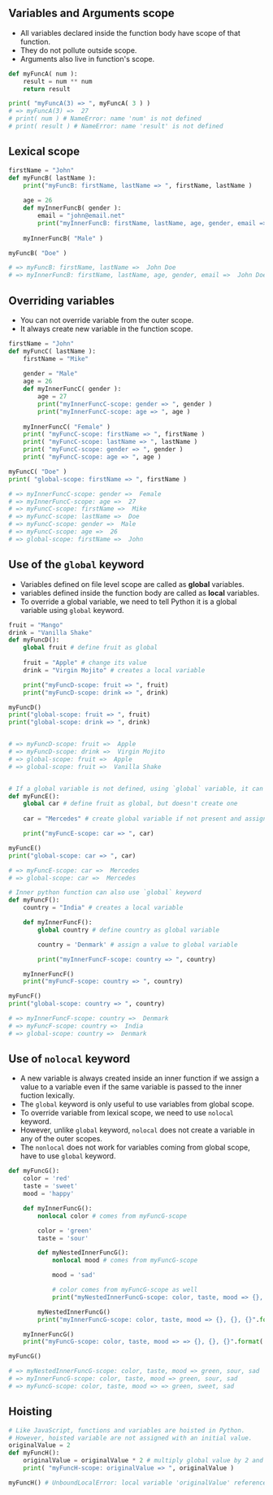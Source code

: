 ## Variables and Arguments scope
- All variables declared inside the function body have scope of that function.
- They do not pollute outside scope.
- Arguments also live in function's scope.

```py
def myFuncA( num ):
    result = num ** num
    return result

print( "myFuncA(3) => ", myFuncA( 3 ) )
# => myFuncA(3) =>  27
# print( num ) # NameError: name 'num' is not defined
# print( result ) # NameError: name 'result' is not defined
```

## Lexical scope
```py
firstName = "John"
def myFuncB( lastName ):
    print("myFuncB: firstName, lastName => ", firstName, lastName )
    
    age = 26
    def myInnerFuncB( gender ):
        email = "john@email.net"
        print("myInnerFuncB: firstName, lastName, age, gender, email => ", firstName, lastName, age, gender, email )
    
    myInnerFuncB( "Male" )

myFuncB( "Doe" )

# => myFuncB: firstName, lastName =>  John Doe
# => myInnerFuncB: firstName, lastName, age, gender, email =>  John Doe 26 Male john@email.net
```

## Overriding variables
- You can not override variable from the outer scope.
- It always create new variable in the function scope.

```py
firstName = "John"
def myFuncC( lastName ):
    firstName = "Mike"
    
    gender = "Male"
    age = 26
    def myInnerFuncC( gender ):
        age = 27
        print("myInnerFuncC-scope: gender => ", gender )
        print("myInnerFuncC-scope: age => ", age )
    
    myInnerFuncC( "Female" )
    print( "myFuncC-scope: firstName => ", firstName )
    print( "myFuncC-scope: lastName => ", lastName )
    print( "myFuncC-scope: gender => ", gender )
    print( "myFuncC-scope: age => ", age )

myFuncC( "Doe" )
print( "global-scope: firstName => ", firstName )

# => myInnerFuncC-scope: gender =>  Female
# => myInnerFuncC-scope: age =>  27
# => myFuncC-scope: firstName =>  Mike
# => myFuncC-scope: lastName =>  Doe
# => myFuncC-scope: gender =>  Male
# => myFuncC-scope: age =>  26
# => global-scope: firstName =>  John
```

## Use of the `global` keyword
- Variables defined on file level scope are called as **global** variables.
- variables defined inside the function body are called as **local** variables.
- To override a global variable, we need to tell Python it is a global variable using `global` keyword.
```py
fruit = "Mango"
drink = "Vanilla Shake"
def myFuncD():
    global fruit # define fruit as global
    
    fruit = "Apple" # change its value
    drink = "Virgin Mojito" # creates a local variable

    print("myFuncD-scope: fruit => ", fruit)
    print("myFuncD-scope: drink => ", drink)

myFuncD()
print("global-scope: fruit => ", fruit)
print("global-scope: drink => ", drink)


# => myFuncD-scope: fruit =>  Apple
# => myFuncD-scope: drink =>  Virgin Mojito
# => global-scope: fruit =>  Apple
# => global-scope: fruit =>  Vanilla Shake


# If a global variable is not defined, using `global` variable, it can be created.
def myFuncE():
    global car # define fruit as global, but doesn't create one
    
    car = "Mercedes" # create global variable if not present and assign a value

    print("myFuncE-scope: car => ", car)

myFuncE()
print("global-scope: car => ", car)

# => myFuncE-scope: car =>  Mercedes
# => global-scope: car =>  Mercedes

# Inner python function can also use `global` keyword
def myFuncF():
    country = "India" # creates a local variable

    def myInnerFuncF():
        global country # define country as global variable

        country = 'Denmark' # assign a value to global variable

        print("myInnerFuncF-scope: country => ", country)

    myInnerFuncF()
    print("myFuncF-scope: country => ", country)

myFuncF()
print("global-scope: country => ", country)

# => myInnerFuncF-scope: country =>  Denmark
# => myFuncF-scope: country =>  India
# => global-scope: country =>  Denmark
```

## Use of `nolocal` keyword
- A new variable is always created inside an inner function if we assign a value to a variable even if the same variable is passed to the inner fuction lexically.
- The `global` keyword is only useful to use variables from global scope.
- To override variable from lexical scope, we need to use `nolocal` keyword.
- However, unlike `global` keyword, `nolocal` does not create a variable in any of the outer scopes.
- The `nonlocal` does not work for variables coming from global scope, have to use `global` keyword.

```py
def myFuncG():
    color = 'red'
    taste = 'sweet'
    mood = 'happy'

    def myInnerFuncG():
        nonlocal color # comes from myFuncG-scope

        color = 'green'
        taste = 'sour'

        def myNestedInnerFuncG():
            nonlocal mood # comes from myFuncG-scope

            mood = 'sad'

            # color comes from myFuncG-scope as well
            print("myNestedInnerFuncG-scope: color, taste, mood => {}, {}, {}".format( color, taste, mood ))

        myNestedInnerFuncG()
        print("myInnerFuncG-scope: color, taste, mood => {}, {}, {}".format( color, taste, mood ))

    myInnerFuncG()
    print("myFuncG-scope: color, taste, mood => => {}, {}, {}".format( color, taste, mood ))

myFuncG()

# => myNestedInnerFuncG-scope: color, taste, mood => green, sour, sad
# => myInnerFuncG-scope: color, taste, mood => green, sour, sad
# => myFuncG-scope: color, taste, mood => => green, sweet, sad
```

## Hoisting
```py
# Like JavaScript, functions and variables are hoisted in Python.
# However, hoisted variable are not assigned with an initial value.
originalValue = 2
def myFuncH():
    originalValue = originalValue * 2 # multiply global value by 2 and create local variable
    print( "myFuncH-scope: originalValue => ", originalValue )

myFuncH() # UnboundLocalError: local variable 'originalValue' referenced before assignment
```
